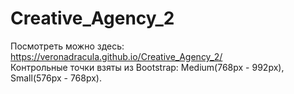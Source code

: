 # Creative_Agency_2
Посмотреть можно здесь: https://veronadracula.github.io/Creative_Agency_2/  
Контрольные точки взяты из Bootstrap: Medium(768px - 992px), Small(576px - 768px).

